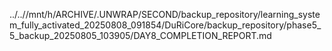 ../..//mnt/h/ARCHIVE/.UNWRAP/SECOND/backup_repository/learning_system_fully_activated_20250808_091854/DuRiCore/backup_repository/phase5_5_backup_20250805_103905/DAY8_COMPLETION_REPORT.md
